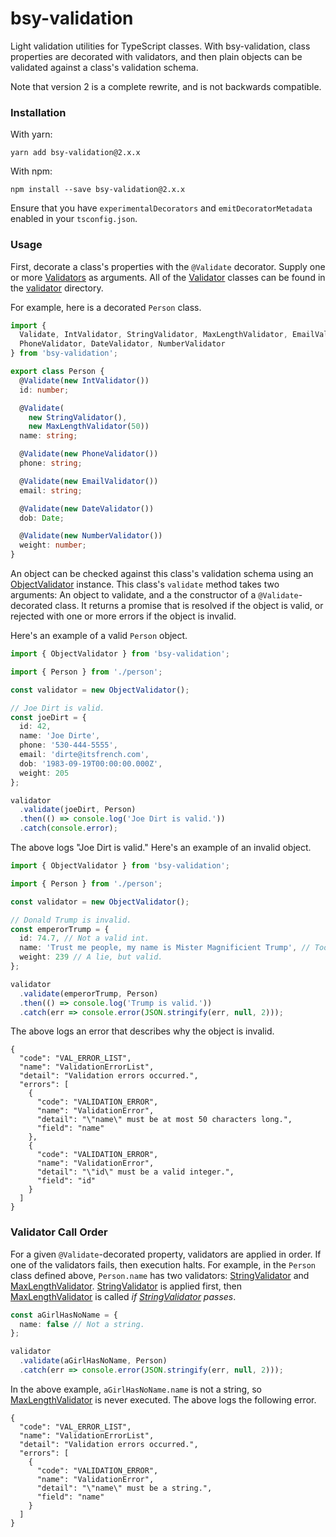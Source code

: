 # bsy-validation

Light validation utilities for TypeScript classes.  With bsy-validation, class properties are decorated with validators, and then plain objects can be validated against a class's validation schema.

Note that version 2 is a complete rewrite, and is not backwards compatible.

### Installation

With yarn:

```
yarn add bsy-validation@2.x.x
```

With npm:

```
npm install --save bsy-validation@2.x.x
```

Ensure that you have `experimentalDecorators` and `emitDecoratorMetadata` enabled in your `tsconfig.json`.

### Usage

First, decorate a class's properties with the `@Validate` decorator.  Supply one or more [Validators](https://github.com/benbotto/bsy-validation/blob/develop-2.x.x/src/validator/validator.ts) as arguments.  All of the [Validator](https://github.com/benbotto/bsy-validation/blob/develop-2.x.x/src/validator/validator.ts) classes can be found in the [validator](https://github.com/benbotto/bsy-validation/tree/develop-2.x.x/src/validator) directory.

For example, here is a decorated `Person` class.

```typescript
import {
  Validate, IntValidator, StringValidator, MaxLengthValidator, EmailValidator,
  PhoneValidator, DateValidator, NumberValidator
} from 'bsy-validation';

export class Person {
  @Validate(new IntValidator())
  id: number;

  @Validate(
    new StringValidator(),
    new MaxLengthValidator(50))
  name: string;

  @Validate(new PhoneValidator())
  phone: string;

  @Validate(new EmailValidator())
  email: string;

  @Validate(new DateValidator())
  dob: Date;

  @Validate(new NumberValidator())
  weight: number;
}
```

An object can be checked against this class's validation schema using an [ObjectValidator](https://github.com/benbotto/bsy-validation/blob/develop-2.x.x/src/validator/object-validator.ts) instance.  This class's `validate` method takes two arguments: An object to validate, and a the constructor of a `@Validate`-decorated class.  It returns a promise that is resolved if the object is valid, or rejected with one or more errors if the object is invalid.

Here's an example of a valid `Person` object.

```typescript
import { ObjectValidator } from 'bsy-validation';

import { Person } from './person';

const validator = new ObjectValidator();

// Joe Dirt is valid.
const joeDirt = {
  id: 42,
  name: 'Joe Dirte',
  phone: '530-444-5555',
  email: 'dirte@itsfrench.com',
  dob: '1983-09-19T00:00:00.000Z',
  weight: 205
};

validator
  .validate(joeDirt, Person)
  .then(() => console.log('Joe Dirt is valid.'))
  .catch(console.error);
```

The above logs "Joe Dirt is valid."  Here's an example of an invalid object.

```typescript
import { ObjectValidator } from 'bsy-validation';

import { Person } from './person';

const validator = new ObjectValidator();

// Donald Trump is invalid.
const emperorTrump = {
  id: 74.7, // Not a valid int.
  name: 'Trust me people, my name is Mister Magnificient Trump', // Too long.
  weight: 239 // A lie, but valid.
};

validator
  .validate(emperorTrump, Person)
  .then(() => console.log('Trump is valid.'))
  .catch(err => console.error(JSON.stringify(err, null, 2)));
```

The above logs an error that describes why the object is invalid.

```
{
  "code": "VAL_ERROR_LIST",
  "name": "ValidationErrorList",
  "detail": "Validation errors occurred.",
  "errors": [
    {
      "code": "VALIDATION_ERROR",
      "name": "ValidationError",
      "detail": "\"name\" must be at most 50 characters long.",
      "field": "name"
    },
    {
      "code": "VALIDATION_ERROR",
      "name": "ValidationError",
      "detail": "\"id\" must be a valid integer.",
      "field": "id"
    }
  ]
}
```

### Validator Call Order

For a given `@Validate`-decorated property, validators are applied in order.  If one of the validators fails, then execution halts.  For example, in the `Person` class defined above, `Person.name` has two validators: [StringValidator](https://github.com/benbotto/bsy-validation/blob/develop-2.x.x/src/validator/string-validator.ts) and [MaxLengthValidator](https://github.com/benbotto/bsy-validation/blob/develop-2.x.x/src/validator/max-length-validator.ts).  [StringValidator](https://github.com/benbotto/bsy-validation/blob/develop-2.x.x/src/validator/string-validator.ts) is applied first, then [MaxLengthValidator](https://github.com/benbotto/bsy-validation/blob/develop-2.x.x/src/validator/max-length-validator.ts) is  called *if [StringValidator](https://github.com/benbotto/bsy-validation/blob/develop-2.x.x/src/validator/string-validator.ts) passes*.

```typescript
const aGirlHasNoName = {
  name: false // Not a string.
};

validator
  .validate(aGirlHasNoName, Person)
  .catch(err => console.error(JSON.stringify(err, null, 2)));
```

In the above example, `aGirlHasNoName.name` is not a string, so [MaxLengthValidator](https://github.com/benbotto/bsy-validation/blob/develop-2.x.x/src/validator/max-length-validator.ts) is never executed.  The above logs the following error.

```
{
  "code": "VAL_ERROR_LIST",
  "name": "ValidationErrorList",
  "detail": "Validation errors occurred.",
  "errors": [
    {
      "code": "VALIDATION_ERROR",
      "name": "ValidationError",
      "detail": "\"name\" must be a string.",
      "field": "name"
    }
  ]
}
```

